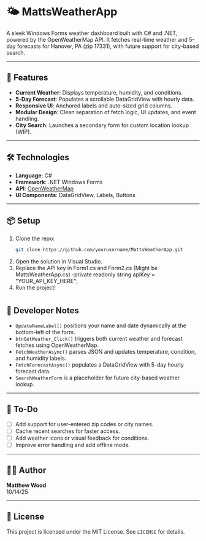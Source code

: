 # 🌤️ MattsWeatherApp

A sleek Windows Forms weather dashboard built with C# and .NET, powered by the OpenWeatherMap API. It fetches real-time weather and 5-day forecasts for Hanover, PA (zip 17331), with future support for city-based search.

---

## 🚀 Features

- **Current Weather**: Displays temperature, humidity, and conditions.
- **5-Day Forecast**: Populates a scrollable DataGridView with hourly data.
- **Responsive UI**: Anchored labels and auto-sized grid columns.
- **Modular Design**: Clean separation of fetch logic, UI updates, and event handling.
- **City Search**: Launches a secondary form for custom location lookup (WIP).

---

## 🛠 Technologies

- **Language**: C#
- **Framework**: .NET Windows Forms
- **API**: [OpenWeatherMap](https://openweathermap.org/api)
- **UI Components**: DataGridView, Labels, Buttons

---

## 📦 Setup

1. Clone the repo:
   ```bash
   git clone https://github.com/yourusername/MattsWeatherApp.git
   ```
2. Open the solution in Visual Studio.
3. Replace the API key in Form1.cs and Form2.cs (Might be MattsWeatherApp.cs)
   -private readonly string apiKey = "YOUR_API_KEY_HERE";
4. Run the project!
#
## 🧠 Developer Notes

- `UpdateNameLabel()` positions your name and date dynamically at the bottom-left of the form.
- `btnGetWeather_Click()` triggers both current weather and forecast fetches using OpenWeatherMap.
- `FetchWeatherAsync()` parses JSON and updates temperature, condition, and humidity labels.
- `FetchForecastAsync()` populates a DataGridView with 5-day hourly forecast data.
- `SearchWeatherForm` is a placeholder for future city-based weather lookup.

---

## 📌 To-Do

- [ ] Add support for user-entered zip codes or city names.
- [ ] Cache recent searches for faster access.
- [ ] Add weather icons or visual feedback for conditions.
- [ ] Improve error handling and add offline mode.

---

## 🧙‍♂️ Author

**Matthew Wood**  
10/14/25

---

## 📄 License

This project is licensed under the MIT License. See `LICENSE` for details.
